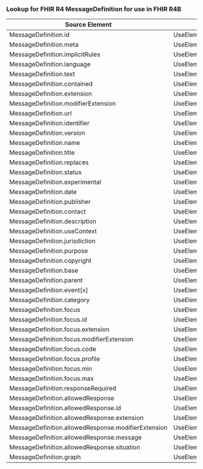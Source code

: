### Lookup for FHIR R4 MessageDefinition for use in FHIR R4B

| Source Element | Usage | Target |
| -------------- | ----- | ------ |
| MessageDefinition.id | UseElementSameName | MessageDefinition.id |
| MessageDefinition.meta | UseElementSameName | MessageDefinition.meta |
| MessageDefinition.implicitRules | UseElementSameName | MessageDefinition.implicitRules |
| MessageDefinition.language | UseElementSameName | MessageDefinition.language |
| MessageDefinition.text | UseElementSameName | MessageDefinition.text |
| MessageDefinition.contained | UseElementSameName | MessageDefinition.contained |
| MessageDefinition.extension | UseElementSameName | MessageDefinition.extension |
| MessageDefinition.modifierExtension | UseElementSameName | MessageDefinition.modifierExtension |
| MessageDefinition.url | UseElementSameName | MessageDefinition.url |
| MessageDefinition.identifier | UseElementSameName | MessageDefinition.identifier |
| MessageDefinition.version | UseElementSameName | MessageDefinition.version |
| MessageDefinition.name | UseElementSameName | MessageDefinition.name |
| MessageDefinition.title | UseElementSameName | MessageDefinition.title |
| MessageDefinition.replaces | UseElementSameName | MessageDefinition.replaces |
| MessageDefinition.status | UseElementSameName | MessageDefinition.status |
| MessageDefinition.experimental | UseElementSameName | MessageDefinition.experimental |
| MessageDefinition.date | UseElementSameName | MessageDefinition.date |
| MessageDefinition.publisher | UseElementSameName | MessageDefinition.publisher |
| MessageDefinition.contact | UseElementSameName | MessageDefinition.contact |
| MessageDefinition.description | UseElementSameName | MessageDefinition.description |
| MessageDefinition.useContext | UseElementSameName | MessageDefinition.useContext |
| MessageDefinition.jurisdiction | UseElementSameName | MessageDefinition.jurisdiction |
| MessageDefinition.purpose | UseElementSameName | MessageDefinition.purpose |
| MessageDefinition.copyright | UseElementSameName | MessageDefinition.copyright |
| MessageDefinition.base | UseElementSameName | MessageDefinition.base |
| MessageDefinition.parent | UseElementSameName | MessageDefinition.parent |
| MessageDefinition.event[x] | UseElementSameName | MessageDefinition.event[x] |
| MessageDefinition.category | UseElementSameName | MessageDefinition.category |
| MessageDefinition.focus | UseElementSameName | MessageDefinition.focus |
| MessageDefinition.focus.id | UseElementSameName | MessageDefinition.focus.id |
| MessageDefinition.focus.extension | UseElementSameName | MessageDefinition.focus.extension |
| MessageDefinition.focus.modifierExtension | UseElementSameName | MessageDefinition.focus.modifierExtension |
| MessageDefinition.focus.code | UseElementSameName | MessageDefinition.focus.code |
| MessageDefinition.focus.profile | UseElementSameName | MessageDefinition.focus.profile |
| MessageDefinition.focus.min | UseElementSameName | MessageDefinition.focus.min |
| MessageDefinition.focus.max | UseElementSameName | MessageDefinition.focus.max |
| MessageDefinition.responseRequired | UseElementSameName | MessageDefinition.responseRequired |
| MessageDefinition.allowedResponse | UseElementSameName | MessageDefinition.allowedResponse |
| MessageDefinition.allowedResponse.id | UseElementSameName | MessageDefinition.allowedResponse.id |
| MessageDefinition.allowedResponse.extension | UseElementSameName | MessageDefinition.allowedResponse.extension |
| MessageDefinition.allowedResponse.modifierExtension | UseElementSameName | MessageDefinition.allowedResponse.modifierExtension |
| MessageDefinition.allowedResponse.message | UseElementSameName | MessageDefinition.allowedResponse.message |
| MessageDefinition.allowedResponse.situation | UseElementSameName | MessageDefinition.allowedResponse.situation |
| MessageDefinition.graph | UseElementSameName | MessageDefinition.graph |
